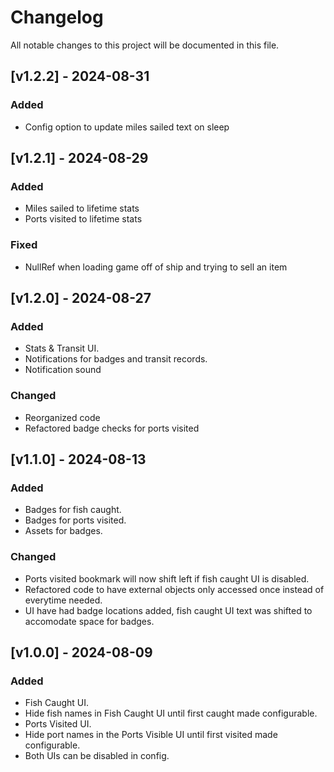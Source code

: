 # Changelog

All notable changes to this project will be documented in this file.

## [v1.2.2] - 2024-08-31

### Added
- Config option to update miles sailed text on sleep

## [v1.2.1] - 2024-08-29

### Added
- Miles sailed to lifetime stats
- Ports visited to lifetime stats

### Fixed
- NullRef when loading game off of ship and trying to sell an item

## [v1.2.0] - 2024-08-27

### Added
- Stats & Transit UI.
- Notifications for badges and transit records.
- Notification sound

### Changed
- Reorganized code
- Refactored badge checks for ports visited

## [v1.1.0] - 2024-08-13

### Added

- Badges for fish caught.
- Badges for ports visited.
- Assets for badges.

### Changed

- Ports visited bookmark will now shift left if fish caught UI is disabled.
- Refactored code to have external objects only accessed once instead of everytime needed.
- UI have had badge locations added, fish caught UI text was shifted to accomodate space for badges.

## [v1.0.0] - 2024-08-09

### Added

- Fish Caught UI.
- Hide fish names in Fish Caught UI until first caught made configurable.
- Ports Visited UI.
- Hide port names in the Ports Visible UI until first visited made configurable.
- Both UIs can be disabled in config.
